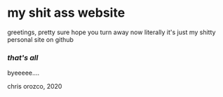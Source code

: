 # my shit ass website
greetings, pretty sure hope you turn away now
literally it's just my shitty personal site on github
### *that's all*

byeeeee....

chris orozco, 2020
